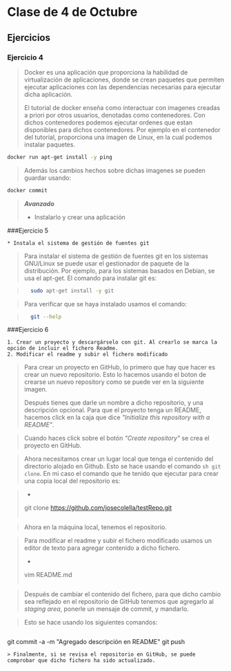 Clase de 4 de Octubre
=====================

Ejercicios 
----------

### Ejercicio 4 

> Docker es una aplicación que proporciona la habilidad 
> de virtualización de aplicaciones, donde se crean paquetes que
> permiten ejecutar aplicaciones con las dependencias necesarias para
> ejecutar dicha aplicación.
>
> El tutorial de docker enseña como interactuar con imagenes creadas 
> a priori por otros usuarios, denotadas como contenedores. Con dichos contenedores podemos ejecutar ordenes que estan disponibles para dichos contenedores.
> Por ejemplo en el contenedor del tutorial, proporciona una imagen de Linux, en la cual podemos instalar paquetes.
>
 ```sh
 docker run apt-get install -y ping
 ```
 > Además los cambios hechos sobre dichas imagenes se pueden guardar usando:
 >
 ```sh
 docker commit 
 ```
 
> __*Avanzado*__
> 
>- Instalarlo y crear una aplicación

###Ejercicio 5

    * Instala el sistema de gestión de fuentes git

> Para instalar el sistema de gestión de fuentes git en los sistemas GNU/Linux se puede usar el gestionador de paquete de la distribución.
Por ejemplo, para los sistemas basados en Debian, se usa el apt-get.
El comando para instalar git es:

> ```sh
>   sudo apt-get install -y git    
>    ```
 
> Para verificar que se haya instalado usamos el comando:

>```sh
>   git --help
> ```

###Ejercicio 6

    1. Crear un proyecto y descargárselo con git. Al crearlo se marca la opción de incluir el fichero Readme.
    2. Modificar el readme y subir el fichero modificado
    
> Para crear un proyecto en GitHub, lo primero
> que hay que hacer es crear un nuevo repositorio.
> Esto lo hacemos usando el boton de crearse un nuevo repository como se puede ver en la siguiente imagen.
>
> Después tienes que darle un nombre a dicho repositorio, y una descripción opcional. Para que el proyecto tenga un README, hacemos click en la caja que dice *"Initialize this repository with a README"*.

> Cuando haces click sobre el botón *"Create repository"* se crea el proyecto en GitHub. 

> Ahora necesitamos crear un lugar local que tenga el contenido del directorio alojado en Github. Esto se hace usando el comando ```sh git clone```.
> En mi caso el comando que he tenido que ejecutar para crear una copia local del repositorio es:

> * ```sh
> git clone https://github.com/josecolella/testRepo.git 
> ```

> Ahora en la máquina local, tenemos el repositorio.

> Para modificar el readme y subir el fichero modificado usamos un editor de texto para agregar contenido a dicho fichero. 
>
> - ```sh 
> vim README.md
> ```

>Después de cambiar el contenido del fichero, para que dicho cambio sea reflejado en el repositorio de GitHub tenemos que agregarlo al *staging area*, ponerle un mensaje de commit, y mandarlo.

>Esto se hace usando los siguientes comandos:

>  ```sh
git commit -a -m "Agregado descripción en README" 
git push
 ```
> Finalmente, si se revisa el repositorio en GitHub, se puede comprobar que dicho fichero ha sido actualizado.

 
 
